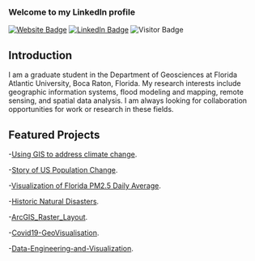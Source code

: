 ### Welcome to my LinkedIn profile
[![Website Badge](https://img.shields.io/badge/Personal-Website-green)](https://dbishal13.github.io/bdhungana.github.io/)
[![LinkedIn Badge](https://img.shields.io/badge/My-LinkedIn-blue)](https://www.linkedin.com/in/dbishal)
![Visitor Badge](https://visitor-badge.laobi.icu/badge?page_id=DBishal13.github.io)
## Introduction

I am a graduate student in the Department of Geosciences at Florida Atlantic University, Boca Raton, Florida. My research interests include geographic information systems, flood modeling and mapping, remote sensing, and spatial data analysis. I am always looking for collaboration opportunities for work or research in these fields.

## Featured Projects
-[Using GIS to address climate change](https://storymaps.arcgis.com/stories/548bdbe9801d4c01a894ffd7b5f58472).

-[Story of US Population Change](https://storymaps.arcgis.com/stories/985a8596339b4c2fb7059dd308d45f84).

-[Visualization of Florida PM2.5 Daily Average](https://www.arcgis.com/apps/dashboards/86dded39a6a54a189f41cbf08cc29e67).

-[Historic Natural Disasters](https://experience.arcgis.com/experience/7bbef03b4c6440aaa8c1046a3d37f82b/).

-[ArcGIS_Raster_Layout](https://github.com/DBishal13/ArcGIS_Raster_Layout).

-[Covid19-GeoVisualisation](https://github.com/DBishal13/Covid19-GeoVisualisation).

-[Data-Engineering-and-Visualization](https://github.com/DBishal13/Data-Engineering-and-Vizualization).
